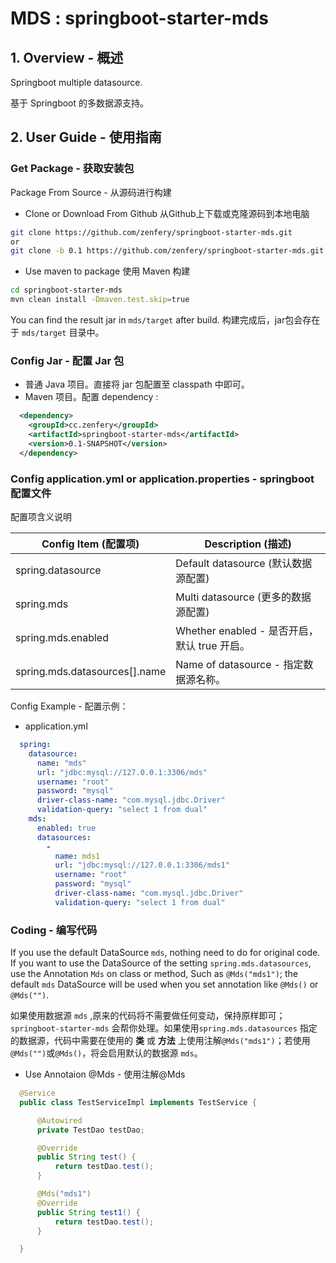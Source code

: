 # MDS : springboot-starter-mds

## 1. Overview - 概述

Springboot multiple datasource.

基于 Springboot 的多数据源支持。

## 2. User Guide - 使用指南

### Get Package - 获取安装包

Package From Source - 从源码进行构建

- Clone or Download From Github 从Github上下载或克隆源码到本地电脑
``` bash
git clone https://github.com/zenfery/springboot-starter-mds.git
or
git clone -b 0.1 https://github.com/zenfery/springboot-starter-mds.git
```
- Use maven to package 使用 Maven 构建
``` bash
cd springboot-starter-mds
mvn clean install -Dmaven.test.skip=true
```
You can find the result jar in `mds/target` after build. 构建完成后，jar包会存在于 `mds/target` 目录中。

### Config Jar - 配置 Jar 包
- 普通 Java 项目。直接将 jar 包配置至 classpath 中即可。
- Maven 项目。配置 dependency :
``` xml
  <dependency>
    <groupId>cc.zenfery</groupId>
    <artifactId>springboot-starter-mds</artifactId>
    <version>0.1-SNAPSHOT</version>
  </dependency>
```

### Config application.yml or application.properties - springboot 配置文件

配置项含义说明

| Config Item (配置项) | Description (描述) |
| ------------------- | ------------------|
| spring.datasource   | Default datasource (默认数据源配置) |
| spring.mds          | Multi datasource (更多的数据源配置) |
| spring.mds.enabled   | Whether enabled - 是否开启，默认 true 开启。 |
| spring.mds.datasources[].name   | Name of datasource - 指定数据源名称。 |


Config Example - 配置示例：
- application.yml
``` yaml
  spring:
    datasource:
      name: "mds"
      url: "jdbc:mysql://127.0.0.1:3306/mds"
      username: "root"
      password: "mysql"
      driver-class-name: "com.mysql.jdbc.Driver"
      validation-query: "select 1 from dual"
    mds:
      enabled: true
      datasources:
        -
          name: mds1
          url: "jdbc:mysql://127.0.0.1:3306/mds1"
          username: "root"
          password: "mysql"
          driver-class-name: "com.mysql.jdbc.Driver"
          validation-query: "select 1 from dual"
```

### Coding - 编写代码
If you use the default DataSource `mds`, nothing need to do for original code. If you want to use the DataSource of the setting `spring.mds.datasources`, use the Annotation `Mds` on class or method, Such as `@Mds("mds1")`; the default `mds` DataSource will be used when you set annotation like `@Mds()` or `@Mds("")`.

如果使用数据源 `mds` ,原来的代码将不需要做任何变动，保持原样即可；`springboot-starter-mds` 会帮你处理。如果使用`spring.mds.datasources` 指定的数据源，代码中需要在使用的 **类** 或 **方法** 上使用注解`@Mds("mds1")`；若使用`@Mds("")`或`@Mds()`，将会启用默认的数据源 `mds`。

- Use Annotaion @Mds - 使用注解@Mds
``` java
  @Service
  public class TestServiceImpl implements TestService {

      @Autowired
      private TestDao testDao;

      @Override
      public String test() {
          return testDao.test();
      }

      @Mds("mds1")
      @Override
      public String test1() {
          return testDao.test();
      }

  }
```
